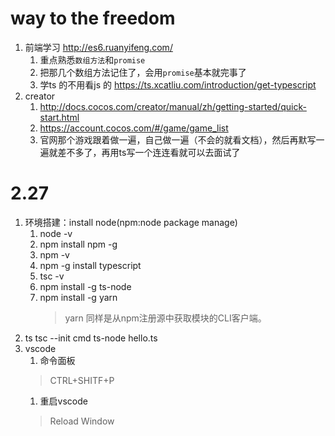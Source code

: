 # way to the freedom
1. 前端学习 http://es6.ruanyifeng.com/
    1. 重点熟悉`数组方法`和`promise`
    2. 把那几个数组方法记住了，会用`promise`基本就完事了
    3. 学ts 的不用看js 的 https://ts.xcatliu.com/introduction/get-typescript
2. creator
    1. http://docs.cocos.com/creator/manual/zh/getting-started/quick-start.html
    1. https://account.cocos.com/#/game/game_list 
    1. 官网那个游戏跟着做一遍，自己做一遍（不会的就看文档），然后再默写一遍就差不多了，再用ts写一个连连看就可以去面试了

# 2.27
1. 环境搭建：install node(npm:node package manage)
    1. node -v
    2. npm install npm -g
    3. npm -v 
    4. npm -g install typescript 
    5. tsc -v
    1. npm install -g ts-node
    2. npm install -g yarn
        >yarn 同样是从npm注册源中获取模块的CLI客户端。
2. ts
    tsc --init
    cmd ts-node hello.ts
3. vscode
    1. 命令面板
    >CTRL+SHITF+P
    1. 重启vscode
    >Reload Window